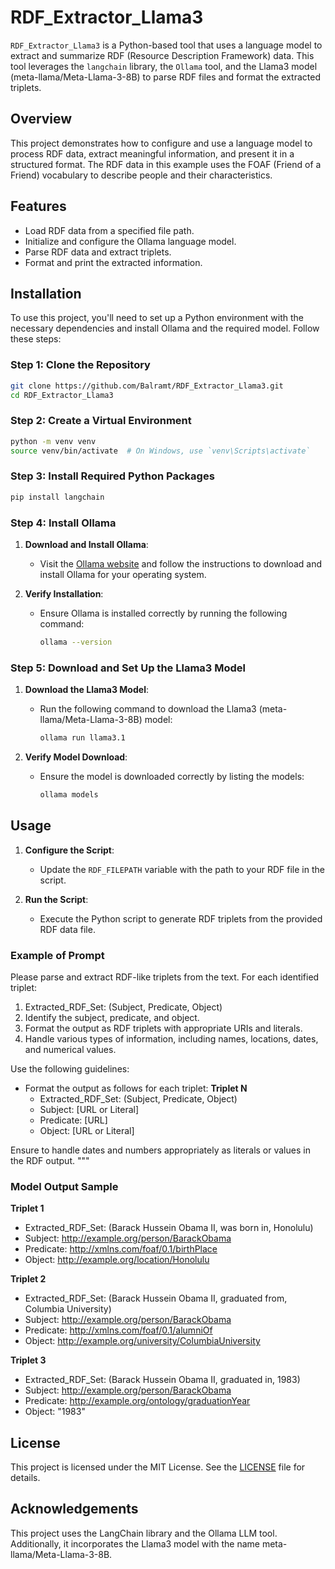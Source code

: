 # RDF_Extractor_Llama3

`RDF_Extractor_Llama3` is a Python-based tool that uses a language model to extract and summarize RDF (Resource Description Framework) data. This tool leverages the `langchain` library, the `Ollama` tool, and the Llama3 model (meta-llama/Meta-Llama-3-8B) to parse RDF files and format the extracted triplets.

## Overview

This project demonstrates how to configure and use a language model to process RDF data, extract meaningful information, and present it in a structured format. The RDF data in this example uses the FOAF (Friend of a Friend) vocabulary to describe people and their characteristics.

## Features

- Load RDF data from a specified file path.
- Initialize and configure the Ollama language model.
- Parse RDF data and extract triplets.
- Format and print the extracted information.

## Installation

To use this project, you'll need to set up a Python environment with the necessary dependencies and install Ollama and the required model. Follow these steps:

### Step 1: Clone the Repository

```bash
git clone https://github.com/Balramt/RDF_Extractor_Llama3.git
cd RDF_Extractor_Llama3
```

### Step 2: Create a Virtual Environment

```bash
python -m venv venv
source venv/bin/activate  # On Windows, use `venv\Scripts\activate`
```

### Step 3: Install Required Python Packages

```bash
pip install langchain
```

### Step 4: Install Ollama

1. **Download and Install Ollama**:
    - Visit the [Ollama website](https://ollama.ai/) and follow the instructions to download and install Ollama for your operating system.

2. **Verify Installation**:
    - Ensure Ollama is installed correctly by running the following command:
      ```bash
      ollama --version
      ```

### Step 5: Download and Set Up the Llama3 Model

1. **Download the Llama3 Model**:
    - Run the following command to download the Llama3 (meta-llama/Meta-Llama-3-8B) model:
      ```bash
      ollama run llama3.1
      ```

2. **Verify Model Download**:
    - Ensure the model is downloaded correctly by listing the models:
      ```bash
      ollama models
      ```

## Usage

1. **Configure the Script**:
   - Update the `RDF_FILEPATH` variable with the path to your RDF file in the script.

2. **Run the Script**:
   - Execute the Python script to generate RDF triplets from the provided RDF data file.

### Example of Prompt

   Please parse and extract RDF-like triplets from the text. For each identified triplet:
   1. Extracted_RDF_Set: (Subject, Predicate, Object)
   2. Identify the subject, predicate, and object.
   3. Format the output as RDF triplets with appropriate URIs and literals.
   4. Handle various types of information, including names, locations, dates, and numerical values.

   Use the following guidelines:
   - Format the output as follows for each triplet:
     **Triplet N**
     - Extracted_RDF_Set: (Subject, Predicate, Object)
     - Subject: [URL or Literal]
     - Predicate: [URL]
     - Object: [URL or Literal]

   Ensure to handle dates and numbers appropriately as literals or values in the RDF output.
   """


### Model Output Sample
**Triplet 1**
- Extracted_RDF_Set: (Barack Hussein Obama II, was born in, Honolulu)
- Subject: http://example.org/person/BarackObama
- Predicate: http://xmlns.com/foaf/0.1/birthPlace
- Object: http://example.org/location/Honolulu

**Triplet 2**
- Extracted_RDF_Set: (Barack Hussein Obama II, graduated from, Columbia University)
- Subject: http://example.org/person/BarackObama
- Predicate: http://xmlns.com/foaf/0.1/alumniOf
- Object: http://example.org/university/ColumbiaUniversity

**Triplet 3**
- Extracted_RDF_Set: (Barack Hussein Obama II, graduated in, 1983)
- Subject: http://example.org/person/BarackObama
- Predicate: http://example.org/ontology/graduationYear
- Object: "1983"

## License

This project is licensed under the MIT License. See the [LICENSE](LICENSE) file for details.

## Acknowledgements

This project uses the LangChain library and the Ollama LLM tool. Additionally, it incorporates the Llama3 model with the name meta-llama/Meta-Llama-3-8B.
